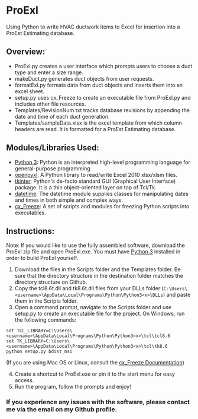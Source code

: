 # ProExl
Using Python to write HVAC ductwork items to Excel for insertion into a ProEst Estimating database.

## Overview:
- ProExl.py creates a user interface which prompts users to choose a duct type and enter a size range.
- makeDuct.py generates duct objects from user requests.
- formatExl.py formats data from duct objects and inserts them into an excel sheet.
- setup.py uses cx\_Freeze to create an executable file from ProExl.py and includes other file resources.
- Templates/RevisionNum.txt tracks database revisions by appending the date and time of each duct generation.
- Templates/sampleData.xlsx is the excel template from which column headers are read. It is formatted for a ProEst Estimating database.

## Modules/Libraries Used:
- [Python 3][py_link]: Python is an interpreted high-level programming language for general-purpose programming.
- [openpyxl][opxl_link]: A Python library to read/write Excel 2010 xlsx/xlsm files.
- [tkinter][tk_link]: Python's de-facto standard GUI (Graphical User Interface) package. It is a thin object-oriented layer on top of   Tcl/Tk.
- [datetime][dt_link]: The datetime module supplies classes for manipulating dates and times in both simple and complex ways.
- [cx\_Freeze][cx_link]: A set of scripts and modules for freezing Python scripts into executables.

## Instructions:
Note: If you would like to use the fully assembled software, download the ProExl zip file and open ProExl.exe. You must have [Python 3][py_link] installed in order to build ProExl yourself. 
1. Download the files in the Scripts folder and the Templates folder. Be sure that the directory structure in the destination folder matches the directory structure on Github.
2. Copy the tcl8.6t.dll and tk8.6t.dll files from your DLLs folder (`C:\Users\<username>\AppData\Local\Programs\Python\Python3<x>\DLLs`) and paste them in the Scripts folder.
3. Open a command prompt, navigate to the Scripts folder and use setup.py to create an executable file for the project. On Windows, run the following commands:
```
set TCL_LIBRARY=C:\Users\<username>\AppData\Local\Programs\Python\Python3<x>\tcl\tcl8.6
set TK_LIBRARY=C:\Users\<username>\AppData\Local\Programs\Python\Python3<x>\tcl\tk8.6
python setup.py bdist_msi
```
(If you are using Mac OS or Linux, consult the [cx\_Freeze Documentation][cx_link])

4. Create a shortcut to ProExl.exe or pin it to the start menu for easy access.
5. Run the program, follow the prompts and enjoy!

### If you experience any issues with the software, please contact me via the email on my Github profile.

[py_link]: https://docs.python.org/3/tutorial/
[opxl_link]: https://openpyxl.readthedocs.io/en/stable/
[tk_link]: https://wiki.python.org/moin/TkInter
[dt_link]: https://docs.python.org/3/library/datetime.html
[cx_link]: http://cx-freeze.readthedocs.io/en/latest/index.html
